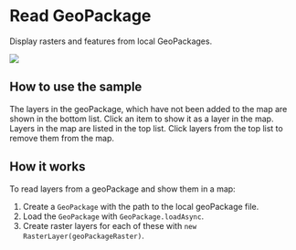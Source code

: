 # Read GeoPackage

Display rasters and features from local GeoPackages.

![](ReadGeoPackage.png)

## How to use the sample

The layers in the geoPackage, which have not been added to the map are
shown in the bottom list. Click an item to show it as a layer in the
map. Layers in the map are listed in the top list. Click layers from the
top list to remove them from the map.

## How it works

To read layers from a geoPackage and show them in a map:

1.  Create a `GeoPackage` with the path to the local geoPackage file.
2.  Load the `GeoPackage` with `GeoPackage.loadAsync`.
3.  Create raster layers for each of these with `new
    RasterLayer(geoPackageRaster)`.

